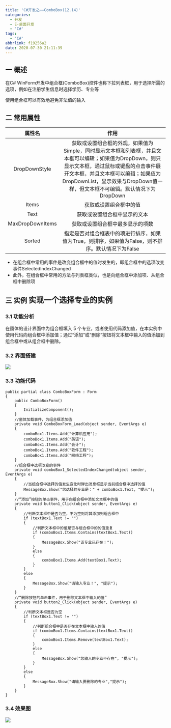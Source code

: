 ```yaml
---
title: 'C#开发之——ComboBox(12.14)'
categories:
  - 开发
  - E-桌面开发
  - 'C#'
tags:
  - 'C#'
abbrlink: f19256a2
date: 2020-07-30 21:11:39
---
```

## 一 概述

在C# WinForm开发中组合框(ComboBox)控件也称下拉列表框，用于选择所需的选项，例如在注册学生信息时选择学历、专业等  

使用组合框可以有效地避免非法值的输入  

<!--more-->

## 二 常用属性

|      属性名      |                             作用                             |
| :--------------: | :----------------------------------------------------------: |
|  DropDownStyle   | 获取或设置组合框的外观，如果值为Simple，同时显示文本框和列表框，并且文本框可以编辑；如果值为DropDown，则只显示文本框，通过鼠标或键盘的点击事件展开文本框，并且文本框可以编辑；如果值为DropDownList，显示效果与DropDown值一样，但文本框不可编辑。默认情况下为DropDown |
|      Items       |                    获取或设置组合框中的值                    |
|       Text       |                 获取或设置组合框中显示的文本                 |
| MaxDropDownItems |               获取或设置组合框中最多显示的项数               |
|      Sorted      | 指定是否对组合框表中的项进行排序，如果值为True，则排序，如果值为False，则不排序。默认情况下为False |

* 在组合框中常用的事件是改变组合框中的值时发生的，即组合框中的选项改变事件SelectedIndexChanged
* 此外，在组合框中常用的方法与列表框类似，也是向组合框中添加项、从组合框中删除项

## 三 实例  <font size=5> 实现一个选择专业的实例 </font>

### 3.1 功能分析

 在窗体的设计界面中为组合框填入 5 个专业，或者使用代码添加值，在本实例中使用代码向组合框中添加值；通过“添加”或“删除”按钮将文本框中输入的值添加到组合框中或从组合框中删除。 

### 3.2 界面搭建

![][1]

### 3.3 功能代码

```
public partial class ComboBoxForm : Form
{
    public ComboBoxForm()
    {
        InitializeComponent();
    }
    //窗体加载事件，为组合框添加值
    private void ComboBoxForm_Load(object sender, EventArgs e)
    {
        comboBox1.Items.Add("计算机应用");
        comboBox1.Items.Add("英语");
        comboBox1.Items.Add("会计");
        comboBox1.Items.Add("软件工程");
        comboBox1.Items.Add("网络工程");
    }
    //组合框中选项改变的事件
    private void comboBox1_SelectedIndexChanged(object sender, EventArgs e)
    {
        //当组合框中选择的值发生变化时弹出消息框显示当前组合框中选择的值
        MessageBox.Show("您选择的专业是：" + comboBox1.Text, "提示");
    }
    //“添加”按钮的单击事件，用于向组合框中添加文本框中的值
    private void button1_Click(object sender, EventArgs e)
    {
        //判断文本框中是否为空，不为空则将其添加到组合框中
        if (textBox1.Text != "")
        {
            //判断文本框中的值是否与组合框中的的值重复
            if (comboBox1.Items.Contains(textBox1.Text))
            {
                MessageBox.Show("该专业已存在！");
            }
            else
            {
                comboBox1.Items.Add(textBox1.Text);
            }
        }
        else
        {
            MessageBox.Show("请输入专业！", "提示");
        }
    }
    //“删除按钮的单击事件，用于删除文本框中输入的值”
    private void button2_Click(object sender, EventArgs e)
    {
        //判断文本框是否为空
        if (textBox1.Text != "")
        {
            //判断组合框中是否存在文本框中输入的值
            if (comboBox1.Items.Contains(textBox1.Text))
            {
                comboBox1.Items.Remove(textBox1.Text);
            }
            else
            {
                MessageBox.Show("您输入的专业不存在", "提示");
            }
        }
        else
        {
            MessageBox.Show("请输入要删除的专业","提示");
        }
    }
}
```

### 3.4 效果图
![][2]



[1]:https://jsd.onmicrosoft.cn/gh/PGzxc/CDN/blog-image/csharp-winform-comboboxform-layout.png
[2]:https://jsd.onmicrosoft.cn/gh/PGzxc/CDN/blog-image/csharp-winform-combobox-view.gif